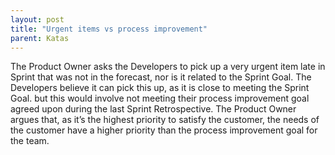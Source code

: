 ```yaml
---
layout: post
title: "Urgent items vs process improvement"
parent: Katas
---
```

The Product Owner asks the Developers to pick up a very urgent item late in Sprint that was not in the forecast, nor is it related to the Sprint Goal. The Developers believe it can pick this up, as it is close to meeting the Sprint Goal. but this would involve not meeting their process improvement goal agreed upon during the last Sprint Retrospective. The Product Owner argues that, as it’s the highest priority to satisfy the customer, the needs of the customer have a higher priority than the process improvement goal for the team.

